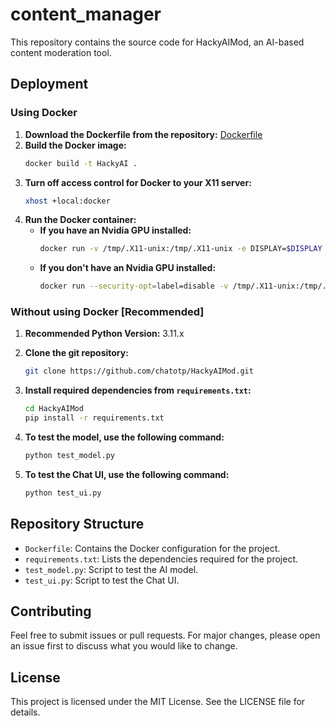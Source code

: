 # content_manager

This repository contains the source code for HackyAIMod, an AI-based content moderation tool.

## Deployment

### Using Docker

1. **Download the Dockerfile from the repository:**
    [Dockerfile](https://github.com/Aakashjammula/content_manager/tree/main)
2. **Build the Docker image:**
    ```sh
    docker build -t HackyAI .
    ```
3. **Turn off access control for Docker to your X11 server:**
    ```sh
    xhost +local:docker
    ```
4. **Run the Docker container:**
    - **If you have an Nvidia GPU installed:**
        ```sh
        docker run -v /tmp/.X11-unix:/tmp/.X11-unix -e DISPLAY=$DISPLAY --security-opt=label=disable --runtime=nvidia -d --name HackyAIMod -i HackyAI
        ```
    - **If you don't have an Nvidia GPU installed:**
        ```sh
        docker run --security-opt=label=disable -v /tmp/.X11-unix:/tmp/.X11-unix -e DISPLAY=$DISPLAY -d --name HackyAIMod -i HackyAI
        ```

### Without using Docker [Recommended]

1. **Recommended Python Version:** 3.11.x

2. **Clone the git repository:**
    ```sh
    git clone https://github.com/chatotp/HackyAIMod.git
    ```

3. **Install required dependencies from `requirements.txt`:**
    ```sh
    cd HackyAIMod
    pip install -r requirements.txt
    ```

4. **To test the model, use the following command:**
    ```sh
    python test_model.py
    ```

5. **To test the Chat UI, use the following command:**
    ```sh
    python test_ui.py
    ```

## Repository Structure

- `Dockerfile`: Contains the Docker configuration for the project.
- `requirements.txt`: Lists the dependencies required for the project.
- `test_model.py`: Script to test the AI model.
- `test_ui.py`: Script to test the Chat UI.

## Contributing

Feel free to submit issues or pull requests. For major changes, please open an issue first to discuss what you would like to change.

## License

This project is licensed under the MIT License. See the LICENSE file for details.
